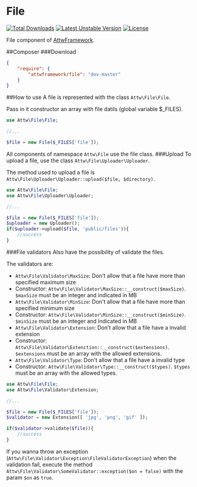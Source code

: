 File
====
[![Total Downloads](https://poser.pugx.org/attwframework/file/downloads.png)](https://packagist.org/packages/attwframework/file) [![Latest Unstable Version](https://poser.pugx.org/attwframework/file/v/unstable.png)](https://packagist.org/packages/attwframework/file) [![License](https://poser.pugx.org/attwframework/file/license.png)](https://packagist.org/packages/attwframework/file)

File component of [AttwFramework](https://github.com/attwframework/framework).

##Composer
###Download
```json
{
    "require": {
        "attwframework/file": "dev-master"
    }
}
```
##How to use
A file is represented with the class ```Attw\File\File```.

Pass in it constructor an array with file datils (global variable $_FILES).
```php
use Attw\File\File;

//...

$file = new File($_FILES['file']);
```
All components of namespace ```Attw\File``` use the file class.
###Upload
To upload a file, use the class ```Attw\File\Uploader\Uploader```.

The method used to upload a file is ```Attw\File\Uploader\Uploader::upload($file, $directory)```.
```php
use Attw\File\File;
use Attw\File\Uploader\Uploader;

//...

$file = new File($_FILES['file']);
$uploader = new Uploader();
if($uploader->upload($file, 'public/files')){
    //success
}
```
###File validators
Also have the possibility of validate the files.

The validators are:
* ```Attw\File\Validator\MaxSize```: Don't allow that a file have more than specified maximum size
 * Constructor: ```Attw\File\Validator\MaxSize::__construct($maxSize)```. ```$maxSize``` must be an integer and indicated in MB
* ```Attw\File\Validator\MinSize```: Don't allow that a file have more than specified minimum size
 * Constructor: ```Attw\File\Validator\MinSize::__construct($minSize)```. ```$minSize``` must be an integer and indicated in MB
* ```Attw\File\Validator\Extension```: Don't allow that a file have a invalid extension
 * Constructor: ```Attw\File\Validator\Extenction::__construct($extensions)```. ```$extensions``` must be an array with the allowed extensions.
* ```Attw\File\Validator\Type```: Don't allow that a file have a invalid type
 * Constructor: ```Attw\File\Validator\Type::__construct($types)```. ```$types``` must be an array with the allowed types.

```php
use Attw\File\File;
use Attw\File\Validator\Extension;

//...

$file = new File($_FILES['file']);
$validator = new Extension([ 'jpg', 'png', 'gif' ]);

if($validator->validate($file)){
    //success
}
```
If you wanna throw an exception (```Attw\File\Validator\Exception\FileValidatorException```) when the validation fail, execute the method ```Attw\File\Validator\SomeValidator::exception($on = false)``` with the param ```$on``` as ```true```.
